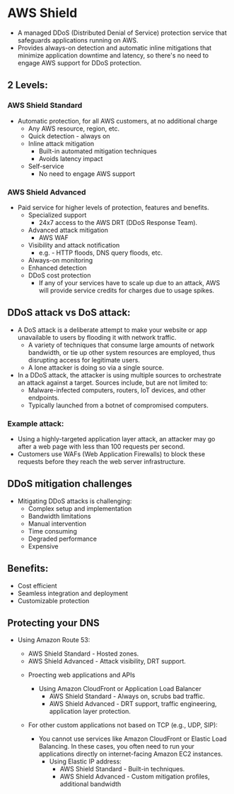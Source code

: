 # AWS Shield
* A managed DDoS (Distributed Denial of Service) protection service 
  that safeguards applications running on AWS.
* Provides always-on detection and automatic inline mitigations that
  minimize application downtime and latency, so there's no need to 
  engage AWS support for DDoS protection.

## 2 Levels:
### AWS Shield Standard
* Automatic protection, for all AWS customers, at no additional charge
  * Any AWS resource, region, etc.
  * Quick detection - always on
  * Inline attack mitigation
    * Built-in automated mitigation techniques
    * Avoids latency impact
  * Self-service
    * No need to engage AWS support
### AWS Shield Advanced 
* Paid service for higher levels of protection, features and benefits.
  * Specialized support
    * 24x7 access to the AWS DRT (DDoS Response Team).
  * Advanced attack mitigation
    * AWS WAF
  * Visibility and attack notification
    * e.g. - HTTP floods, DNS query floods, etc.
  * Always-on monitoring
  * Enhanced detection
  * DDoS cost protection
    * If any of your services have to scale up due to an attack, AWS 
      will provide service credits for charges due to usage spikes.

## DDoS attack vs DoS attack:
* A DoS attack is a deliberate attempt to make your website or app
  unavailable to users by flooding it with network traffic.
  * A variety of techniques that consume large amounts of network 
    bandwidth, or tie up other system resources are employed, thus
    disrupting access for legitimate users.
  * A lone attacker is doing so via a single source.
* In a DDoS attack, the attacker is using multiple sources to
  orchestrate an attack against a target. Sources include, but are
  not limited to:
  * Malware-infected computers, routers, IoT devices, and other 
    endpoints.
  * Typically launched from a botnet of compromised computers.

### Example attack:
* Using a highly-targeted application layer attack, an attacker may
  go after a web page with less than 100 requests per second.
* Customers use WAFs (Web Application Firewalls) to block these
  requests before they reach the web server infrastructure.

## DDoS mitigation challenges
* Mitigating DDoS attacks is challenging:
  * Complex setup and implementation
  * Bandwidth limitations
  * Manual intervention
  * Time consuming
  * Degraded performance
  * Expensive

## Benefits:
* Cost efficient
* Seamless integration and deployment
* Customizable protection

## Protecting your DNS
* Using Amazon Route 53:
  * AWS Shield Standard - Hosted zones.
  * AWS Shield Advanced - Attack visibility, DRT support.

  - Proecting web applications and APIs
    - Using Amazon CloudFront or Application Load Balancer
      - AWS Shield Standard - Always on, scrubs bad traffic.
      - AWS Shield Advanced - DRT support, traffic engineering,
                              application layer protection.
  
  - For other custom applications not based on TCP (e.g., UDP, SIP):
    - You cannot use services like Amazon CloudFront or Elastic Load
      Balancing. In these cases, you often need to run your applications
      directly on internet-facing Amazon EC2 instances.
      - Using Elastic IP address:
        - AWS Shield Standard - Built-in techniques.
        - AWS Shield Advanced - Custom mitigation profiles, additional 
                              bandwidth

